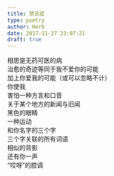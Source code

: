 ```yaml
---  
title: 禁忌症  
type: poetry  
author: Herb  
date: 2017-11-27 23:07:21  
draft: true
---  
```

相思是无药可医的病  
治愈的奇迹等同于我不爱你的可能  
加上你爱我的可能（或可以忽略不计）  
你使我  
害怕一种方言和口音  
关于某个地方的新闻与旧闻  
黑色的眼睛  
一种运动  
和你名字的三个字  
三个字关联的所有词语  
相似的背影  
还有你一声  
“哎呀”的腔调